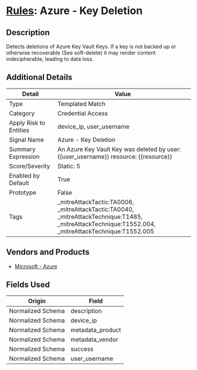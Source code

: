 # [Rules](README.md): Azure - Key Deletion

## Description
Detects deletions of Azure Key Vault Keys. If a key is not backed up or otherwise recoverable (See soft-delete) it may render content indecipherable, leading to data loss.

## Additional Details
|Detail|Value|
|----|----|
|Type|Templated Match|
|Category|Credential Access|
|Apply Risk to Entities|device_ip, user_username|
|Signal Name|Azure - Key Deletion|
|Summary Expression|An Azure Key Vault Key was deleted by user: {{user_username}} resource: {{resource}}|
|Score/Severity|Static: 5|
|Enabled by Default|True|
|Prototype|False|
|Tags|_mitreAttackTactic:TA0006, _mitreAttackTactic:TA0040, _mitreAttackTechnique:T1485, _mitreAttackTechnique:T1552.004, _mitreAttackTechnique:T1552.005|
## Vendors and Products
- [Microsoft - Azure](../products/a1225af5-e778-4068-a9a2-47da93d1ff24.md)


## Fields Used

|Origin|Field|
|----|----|
|Normalized Schema|description|
|Normalized Schema|device_ip|
|Normalized Schema|metadata_product|
|Normalized Schema|metadata_vendor|
|Normalized Schema|success|
|Normalized Schema|user_username|



